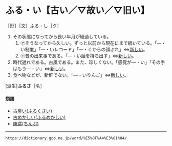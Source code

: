 # ふる・い【古い／▽故い／▽旧い】

［形］［文］ふる・し［ク］

1.  その状態になってから長い年月が経過している。    
    1.  ㋐そうなってから久しい。ずっと以前から現在にまで続いている。「―・い制度」「―・いレコード」「―・くからの顔ぶれ」⇔[新しい](https://dictionary.goo.ne.jp/word/%E6%96%B0%E3%81%97%E3%81%84/#jn-4656)。        
    2.  ㋑昔の出来事である。「―・い話を持ち出す」⇔[新しい](https://dictionary.goo.ne.jp/word/%E6%96%B0%E3%81%97%E3%81%84/#jn-4656)。
2. 時代遅れである。古風である。また、珍しくない。「感覚が―・い」「その手はもう―・い」⇔[新しい](https://dictionary.goo.ne.jp/word/%E6%96%B0%E3%81%97%E3%81%84/#jn-4656)。
3. 食べ物などが、新鮮でない。「―・いりんご」⇔[新しい](https://dictionary.goo.ne.jp/word/%E6%96%B0%E3%81%97%E3%81%84/#jn-4656)。
    

\[派生\]**ふるさ**［名］

#### 類語

-   [古臭い(ふるくさい)](https://dictionary.goo.ne.jp/word/%E5%8F%A4%E8%87%AD%E3%81%84/#jn-196078)
-   [古めかしい(ふるめかしい)](https://dictionary.goo.ne.jp/word/%E5%8F%A4%E3%82%81%E3%81%8B%E3%81%97%E3%81%84/#jn-196257)
-   [陳腐(ちんぷ)](https://dictionary.goo.ne.jp/word/%E9%99%B3%E8%85%90/#jn-145867)

---
`https://dictionary.goo.ne.jp/word/%E5%8F%A4%E3%81%84/`